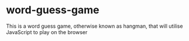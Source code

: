 # word-guess-game
This is a word guess game, otherwise known as hangman, that will utilise JavaScript to play on the browser
